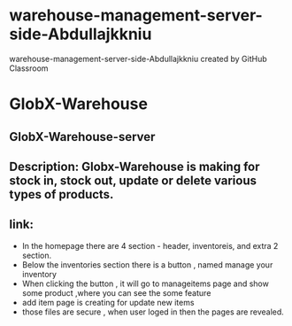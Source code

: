 # warehouse-management-server-side-Abdullajkkniu
warehouse-management-server-side-Abdullajkkniu created by GitHub Classroom


# GlobX-Warehouse
## GlobX-Warehouse-server
## Description: Globx-Warehouse is making for stock in, stock out, update or delete various types of products. 
## link: 
- In the homepage there are 4 section - header, inventoreis, and extra 2 section.
- Below the inventories section there is a button , named manage your inventory
- When clicking the button , it will go to manageitems page and show some product ,where you can see the some feature
- add item page is creating for update new items
- those files are secure , when user loged in then the pages are revealed.
